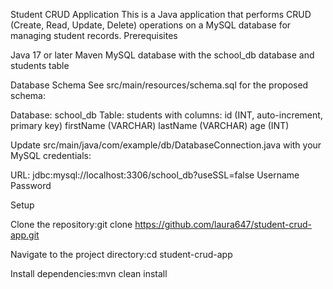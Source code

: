 Student CRUD Application
This is a Java application that performs CRUD (Create, Read, Update, Delete) operations on a MySQL database for managing student records.
Prerequisites

Java 17 or later
Maven
MySQL database with the school_db database and students table

Database Schema
See src/main/resources/schema.sql for the proposed schema:

Database: school_db
Table: students with columns:
id (INT, auto-increment, primary key)
firstName (VARCHAR)
lastName (VARCHAR)
age (INT)



Update src/main/java/com/example/db/DatabaseConnection.java with your MySQL credentials:

URL: jdbc:mysql://localhost:3306/school_db?useSSL=false
Username
Password

Setup

Clone the repository:git clone https://github.com/laura647/student-crud-app.git


Navigate to the project directory:cd student-crud-app


Install dependencies:mvn clean install
